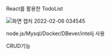 React를 활용한 TodoList 

![화면 캡처 2022-02-06 034545](https://user-images.githubusercontent.com/82262741/152654865-ec5cef7c-f36a-4bb6-ab2a-4c4a0659e51d.png)


node.js/Mysql/Docker/DBever/intelij 사용


CRUD기능
